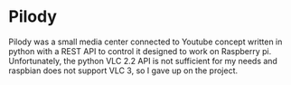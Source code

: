 # Pilody
Pilody was a small media center connected to Youtube concept written in python with a REST API to control it designed 
to work on Raspberry pi.  
Unfortunately, the python VLC 2.2 API is not sufficient for my needs and raspbian does not support VLC 3, so I gave up 
on the project.